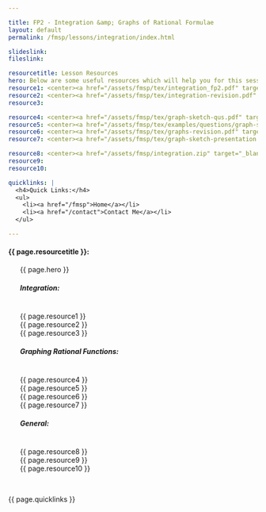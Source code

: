 ```yaml
---

title: FP2 - Integration &amp; Graphs of Rational Formulae
layout: default
permalink: /fmsp/lessons/integration/index.html

slideslink:
fileslink:

resourcetitle: Lesson Resources
hero: Below are some useful resources which will help you for this session.<br/>
resource1: <center><a href="/assets/fmsp/tex/integration_fp2.pdf" target="_blank" class="btn btn-ghost">Presentation</a></center>
resource2: <center><a href="/assets/fmsp/tex/integration-revision.pdf" target="_blank" class="btn btn-ghost">FMSP Revision Sheet</a></center>
resource3:

resource4: <center><a href="/assets/fmsp/tex/graph-sketch-qus.pdf" target="_blank" class="btn btn-ghost">Practice Questions</a></center><br/><center><a href="/assets/fmsp/tex/graph-sketch-sols.pdf" target="_blank" class="btn btn-ghost">Practice Solutions</a></center>
resource5: <center><a href="/assets/fmsp/tex/examples/questions/graph-sketch-extra.pdf" target="_blank" class="btn btn-ghost">Exam Questions</a></center>
resource6: <center><a href="/assets/fmsp/tex/graphs-revision.pdf" target="_blank" class="btn btn-ghost">FMSP Revision Sheet</a></center>
resource7: <center><a href="/assets/fmsp/tex/graph-sketch-presentation.pdf" target="_blank" class="btn btn-ghost">Presentation</a></center>

resource8: <center><a href="/assets/fmsp/integration.zip" target="_blank" class="btn btn-ghost">FMSP Resources (from previous years)</a></center>
resource9:
resource10:

quicklinks: |
  <h4>Quick Links:</h4>
  <ul>
    <li><a href="/fmsp">Home</a></li>
    <li><a href="/contact">Contact Me</a></li>
  </ul>

---
```


<h4>{{ page.resourcetitle }}:</h4>
<ul style="list-style-type:disc;">
  {{ page.hero }}
  <br/>
  <h5>Integration:</h5>
  <br/>
  {{ page.resource1 }}
  <br/>
  {{ page.resource2 }}
  <br/>
  {{ page.resource3 }}
  <br/>
  <h5>Graphing Rational Functions:</h5>
  <br/>
  {{ page.resource4 }}
  <br/>
  {{ page.resource5 }}
  <br/>
  {{ page.resource6 }}
  <br/>
  {{ page.resource7 }}
  <br/>
  <h5>General:</h5>
  <br/>
  {{ page.resource8 }}
  <br/>
  {{ page.resource9 }}
  <br/>
  {{ page.resource10 }}
</ul>
<br/>

{{ page.quicklinks }}

<br/>
